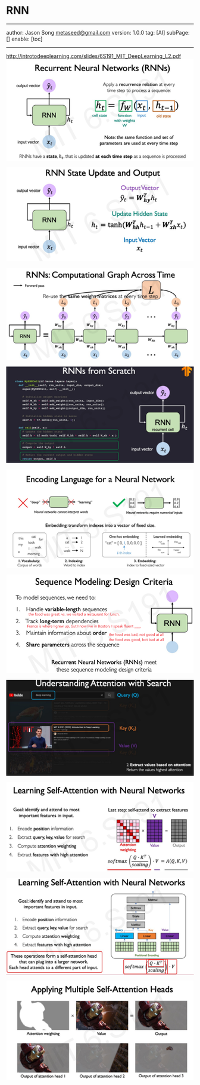 # RNN
---
author: Jason Song <metaseed@gmail.com>
version: 1.0.0
tag: [AI]
subPage: []
enable: [toc]

---
http://introtodeeplearning.com/slides/6S191_MIT_DeepLearning_L2.pdf
![](https://raw.githubusercontent.com/metasong/iam-data/master/documents/197/image/20230605T190617534Z-image.png)

![](https://raw.githubusercontent.com/metasong/iam-data/master/documents/197/image/20230605T190931053Z-image.png)

![](https://raw.githubusercontent.com/metasong/iam-data/master/documents/197/image/20230605T191239460Z-image.png)

![](https://raw.githubusercontent.com/metasong/iam-data/master/documents/197/image/20230605T191705905Z-image.png)

![](https://raw.githubusercontent.com/metasong/iam-data/master/documents/197/image/20230605T192252382Z-image.png)

![](https://raw.githubusercontent.com/metasong/iam-data/master/documents/197/image/20230605T192828507Z-image.png)

![](https://raw.githubusercontent.com/metasong/iam-data/master/documents/197/image/20230605T200106491Z-image.png)

![](https://raw.githubusercontent.com/metasong/iam-data/master/documents/197/image/20230605T200244841Z-image.png)

![](https://raw.githubusercontent.com/metasong/iam-data/master/documents/197/image/20230605T195950093Z-image.png)

![](https://raw.githubusercontent.com/metasong/iam-data/master/documents/197/image/20230605T200150593Z-image.png)